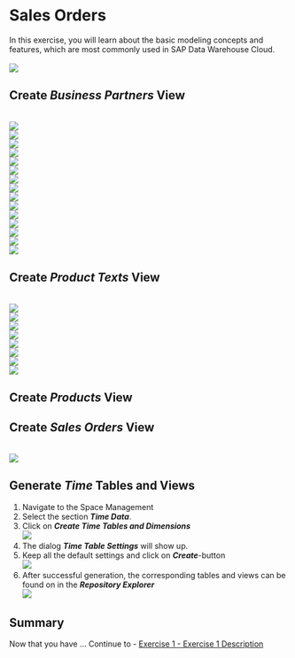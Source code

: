 # Sales Orders

In this exercise, you will learn about the basic modeling concepts and features, which are most commonly used in SAP Data Warehouse Cloud. 
  <br><br>![](/exercises/ex3/images/SalesOrders.png)

## Create <i>Business Partners</i> View
  <br>![](/exercises/ex3/images/create_business_partner_dimension_01.png)
  <br>![](/exercises/ex3/images/create_business_partner_dimension_02.png)
  <br>![](/exercises/ex3/images/create_business_partner_dimension_03.png)
  <br>![](/exercises/ex3/images/create_business_partner_dimension_04.png)
  <br>![](/exercises/ex3/images/create_business_partner_dimension_05.png)
  <br>![](/exercises/ex3/images/create_business_partner_dimension_06.png)
  <br>![](/exercises/ex3/images/create_business_partner_dimension_07.png)
  <br>![](/exercises/ex3/images/create_business_partner_dimension_08.png)
  <br>![](/exercises/ex3/images/create_business_partner_dimension_09.png)
  <br>![](/exercises/ex3/images/create_business_partner_dimension_10.png)
  <br>![](/exercises/ex3/images/create_business_partner_dimension_11.png)
  <br>![](/exercises/ex3/images/create_business_partner_dimension_12.png)
  <br>![](/exercises/ex3/images/create_business_partner_dimension_13.png)
  <br>![](/exercises/ex3/images/create_business_partner_dimension_14.png)
  <br>![](/exercises/ex3/images/create_business_partner_dimension_15.png)


## Create <i>Product Texts</i> View
  <br>![](/exercises/ex3/images/create_product_texts_01.png)
  <br>![](/exercises/ex3/images/create_product_texts_02.png)
  <br>![](/exercises/ex3/images/create_product_texts_03.png)
  <br>![](/exercises/ex3/images/create_product_texts_04.png)
  <br>![](/exercises/ex3/images/create_product_texts_05.png)
  <br>![](/exercises/ex3/images/create_product_texts_06.png)
  <br>![](/exercises/ex3/images/create_product_texts_07.png)
  <br>![](/exercises/ex3/images/create_product_texts_08.png)

## Create <i>Products</i> View

## Create <i>Sales Orders</i> View
  <br>![](/exercises/ex3/images/create_sales_orders_ads_01.png)

## Generate <i>Time</i> Tables and Views
1. Navigate to the Space Management
2. Select the section <b><i>Time Data</i></b>.
3. Click on <b><i>Create Time Tables and Dimensions</i></b>
  <br>![](/exercises/ex3/images/create_time_dimension_01.png)
4. The dialog <b><i>Time Table Settings</i></b> will show up.
5. Keep all the default settings and click on <b><i>Create</i></b>-button
  <br>![](/exercises/ex3/images/create_time_dimension_02.png)
6. After successful generation, the corresponding tables and views can be found on in the <i><b>Repository Explorer</b></i>
  <br>![](/exercises/ex3/images/create_time_dimension_04.png)
## Summary

Now that you have ... 
Continue to - [Exercise 1 - Exercise 1 Description](../ex1/README.md)
